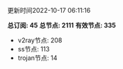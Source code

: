 更新时间2022-10-17 06:11:16

**总订阅: 45**
**总节点: 2111**
**有效节点: 335**
- v2ray节点: 208
- ss节点: 113
- trojan节点: 14
